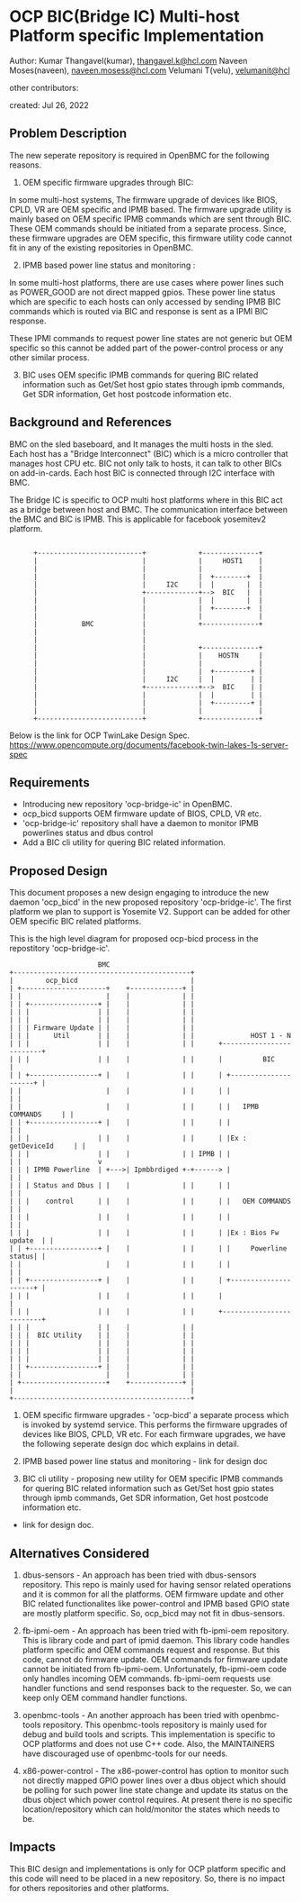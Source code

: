 # OCP BIC(Bridge IC) Multi-host Platform specific Implementation

Author:
   Kumar Thangavel(kumar), [thangavel.k@hcl.com](mailto:thangavel.k@hcl.com)
   Naveen Moses(naveen), [naveen.mosess@hcl.com](mailto:naveen.mosess@hcl.com)
   Velumani T(velu),  [velumanit@hcl](mailto:velumanit@hcl.com)

other contributors:

created:
    Jul 26, 2022

## Problem Description

The new seperate repository is required in OpenBMC for the following reasons.

1. OEM specific firmware upgrades through BIC: 

In some multi-host systems, The firmware upgrade of devices like BIOS, CPLD, VR
are OEM specific and IPMB based. The firmware upgrade utility is mainly based on
OEM specific IPMB commands which are sent through BIC. These OEM commands should
be initiated from a separate process. Since, these firmware upgrades are OEM
specific, this firmware utility code cannot fit in any of the existing
repositories in OpenBMC.

2. IPMB based power line status and monitoring :

In some multi-host platforms, there are use cases where power lines such as
POWER_GOOD are not direct mapped gpios. These power line status which are
specific to each hosts can only accessed by sending IPMB BIC commands which is
routed via BIC and response is sent as a IPMI BIC response.

These IPMI commands to request power line states are not generic but OEM
specific so this cannot be added part of the power-control process or any other
similar process.

3. BIC uses OEM specific IPMB commands for quering BIC related information such
as Get/Set host gpio states through ipmb commands, Get SDR information, Get host
postcode information etc.

## Background and References

BMC on the sled baseboard, and It manages the multi hosts in the sled. Each host
has a "Bridge Interconnect" (BIC) which is a micro controller that manages host
CPU etc. BIC not only talk to hosts, it can talk to other BICs on add-in-cards.
Each host BIC is connected through I2C interface with BMC.

The Bridge IC is specific to OCP multi host platforms where in this BIC act as a
bridge between host and BMC. The communication interface between the BMC and BIC
is IPMB.  This is applicable for facebook yosemitev2 platform.

```

      +--------------------------+             +--------------+
      |                          |             |     HOST1    |
      |                          |             |              |
      |                          |             |  +--------+  |
      |                          |     I2C     |  |        |  |
      |                          +-------------+-->  BIC   |  |
      |                          |             |  |        |  |
      |                          |             |  +--------+  |
      |                          |             |              |
      |           BMC            |             +--------------+
      |                          |
      |                          |
      |                          |             +--------------+
      |                          |             |    HOSTN     |
      |                          |             |              |
      |                          |             |  +---------+ |
      |                          |     I2C     |  |         | |
      |                          +-------------+-->  BIC    | |
      |                          |             |  |         | |
      |                          |             |  +---------+ |
      |                          |             |              |
      +--------------------------+             +--------------+

```

Below is the link for OCP TwinLake Design Spec.
https://www.opencompute.org/documents/facebook-twin-lakes-1s-server-spec

## Requirements

* Introducing new repository 'ocp-bridge-ic' in OpenBMC.
* ocp_bicd supports OEM firmware update of BIOS, CPLD, VR etc.
* 'ocp-bridge-ic' repository shall have a daemon to monitor IPMB powerlines
   status and dbus control
* Add a BIC cli utility for quering BIC related information.

## Proposed Design

This document proposes a new design engaging to introduce the new daemon
'ocp_bicd' in the new proposed repository 'ocp-bridge-ic'. The first platform we
plan to support is Yosemite V2. Support can be added for other OEM specific BIC
related platforms. 

This is the high level diagram for proposed ocp-bicd process in the repostitory
'ocp-bridge-ic'.

```
                      BMC
+--------------------------------------------+
|        ocp_bicd                            |
| +---------------------+    +-------------+ |
| |                     |    |             | |
| | +-----------------+ |    |             | |
| | |                 | |    |             | |
| | |                 | |    |             | |
| | | Firmware Update | |    |             | |
| | |      Util       | |    |             | |              HOST 1 - N
| | |                 | |    |             | |      +-------------------------+
| | |                 | |    |             | |      |          BIC            |
| | +-----------------+ |    |             | |      | +---------------------+ |
| |                     |    |             | |      | |                     | |
| |                     |    |             | |      | |   IPMB COMMANDS     | |
| | +-----------------+ |    |             | |      | |                     | |
| | |                 | |    |             | |      | |Ex : getDeviceId     | |
| | |                 | |    |             | | IPMB | |                     | |                   v
| | | IPMB Powerline  | +--->| Ipmbbrdiged +-+------> |                     | |
| | | Status and Dbus | |    |             | |      | |                     | |
| | |    control      | |    |             | |      | |   OEM COMMANDS      | |
| | |                 | |    |             | |      | |                     | |
| | |                 | |    |             | |      | |Ex : Bios Fw update  | |
| | +-----------------+ |    |             | |      | |     Powerline status| |
| |                     |    |             | |      | |                     | |
| | +-----------------+ |    |             | |      | +---------------------+ |
| | |                 | |    |             | |      |                         |
| | |                 | |    |             | |      +-------------------------+
| | |                 | |    |             | |
| | |  BIC Utility    | |    |             | |
| | |                 | |    |             | |
| | |                 | |    |             | |
| | |                 | |    |             | |
| | +-----------------+ |    |             | |
| |                     |    |             | |
| +---------------------+    +-------------+ |
|                                            |
+--------------------------------------------+

```


1. OEM specific firmware upgrades - 'ocp-bicd' a separate process which is
invoked by systemd service. This performs the firmware upgrades of devices like
BIOS, CPLD, VR etc. For each firmware upgrades, we have the following seperate
design doc which explains in detail.

2. IPMB based power line status and monitoring - link for design doc

3. BIC cli utility - proposing new utility for OEM specific IPMB commands for
quering BIC related information such as Get/Set host gpio states through ipmb
commands, Get SDR information, Get host postcode information etc.

 - link for design doc.

## Alternatives Considered

1) dbus-sensors - An approach has been tried with dbus-sensors repository. This
repo is mainly used for having sensor related operations and it is common for
all the platforms. OEM firmware update and other BIC related functionalites like
power-control and IPMB based GPIO state are mostly platform specific. So,
ocp_bicd may not fit in dbus-sensors.
   
2) fb-ipmi-oem - An approach has been tried with fb-ipmi-oem repository. This is
library code and part of ipmid daemon. This library code handles platform
specific and OEM commands request and response. But this code, cannot do
firmware update. OEM commands for firmware update cannot be initiated from
fb-ipmi-oem. Unfortunately, fb-ipmi-oem code only handles incoming OEM commands.
fb-ipmi-oem requests use handler functions and send responses back to the
requester. So, we can keep only OEM command handler functions.

3) openbmc-tools - An another approach has been tried with openbmc-tools
repository. This openbmc-tools repository is mainly used for debug and build
tools and scripts. This implementation is specific to OCP platforms and does not
use C++ code. Also, the MAINTAINERS have discouraged use of openbmc-tools for
our needs.

4) x86-power-control - The x86-power-control has option to monitor such not
directly mapped GPIO power lines over a dbus object which should be polling for
such power line state change and update its status on the dbus object which
power control requires. At present there is no specific location/repository
which can hold/monitor the states which needs to be.

## Impacts

This BIC design and implementations is only for OCP platform specific and this
code will need to be placed in a new repository. So, there is no impact for
others repositories and other platforms.

